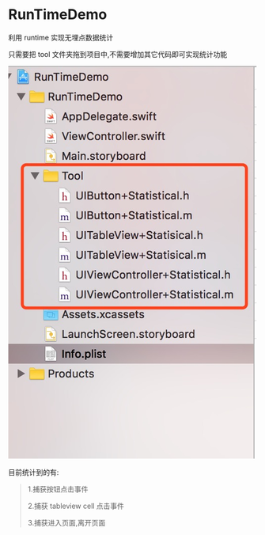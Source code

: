 # RunTimeDemo
利用 runtime 实现无埋点数据统计

只需要把 tool 文件夹拖到项目中,不需要增加其它代码即可实现统计功能

![](mdSource/WechatIMG138.jpeg)


目前统计到的有:
>
>1.捕获按钮点击事件
>
>2.捕获 tableview cell 点击事件
>
>3.捕获进入页面,离开页面
>